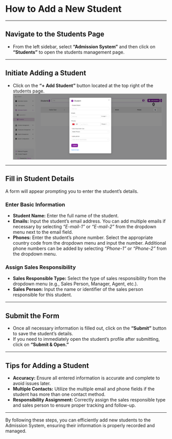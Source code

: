 # How to Add a New Student

---

## Navigate to the Students Page
- From the left sidebar, select **“Admission System”** and then click on **“Students”** to open the students management page.

---

## Initiate Adding a Student
- Click on the **“+ Add Student”** button located at the top right of the students page.
![first image](./HowtoAddaNewStudent.webp)
---

## Fill in Student Details
A form will appear prompting you to enter the student’s details.

### Enter Basic Information
- **Student Name:** Enter the full name of the student.  
- **Emails:** Input the student’s email address. You can add multiple emails if necessary by selecting *“E-mail-1”* or *“E-mail-2”* from the dropdown menu next to the email field.  
- **Phones:** Enter the student’s phone number. Select the appropriate country code from the dropdown menu and input the number. Additional phone numbers can be added by selecting *“Phone-1”* or *“Phone-2”* from the dropdown menu.  

### Assign Sales Responsibility
- **Sales Responsible Type:** Select the type of sales responsibility from the dropdown menu (e.g., Sales Person, Manager, Agent, etc.).  
- **Sales Person:** Input the name or identifier of the sales person responsible for this student.  

---

## Submit the Form
- Once all necessary information is filled out, click on the **“Submit”** button to save the student’s details.  
- If you need to immediately open the student’s profile after submitting, click on **“Submit & Open.”**  

---

## Tips for Adding a Student
- **Accuracy:** Ensure all entered information is accurate and complete to avoid issues later.  
- **Multiple Contacts:** Utilize the multiple email and phone fields if the student has more than one contact method.  
- **Responsibility Assignment:** Correctly assign the sales responsible type and sales person to ensure proper tracking and follow-up.  

---

By following these steps, you can efficiently add new students to the Admission System, ensuring their information is properly recorded and managed.
